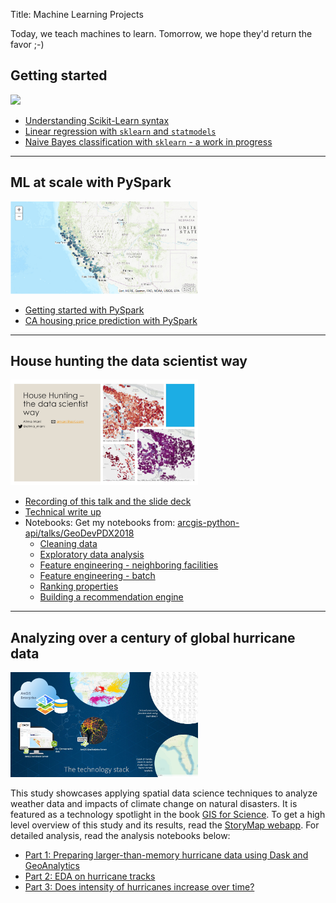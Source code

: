 Title: Machine Learning Projects

Today, we teach machines to learn. Tomorrow, we hope they'd return the favor ;-)

## Getting started

<img src='http://scipy-lectures.org/_images/scikit-learn-logo.png' width=300>

 - [Understanding Scikit-Learn syntax](sklearn-1/)
 - [Linear regression with `sklearn` and `statmodels`](sklearn_statmodels_linear_regression/)
 - [Naive Bayes classification with `sklearn` - a work in progress](sklearn_naive_bayes_classifier/)

-----------------------------------------------------
## ML at scale with PySpark

<img src='/images/ca-house-price-map.png' width=300>

 - [Getting started with PySpark](pyspark/getting-started-pyspark/)
 - [CA housing price prediction with PySpark](pyspark/spark-ml-ca-housing/)

-----------------------------------------------------
## House hunting the data scientist way

<img src="/images/house-hunting-slide1.jpeg" width=300>

 - [Recording of this talk and the slide deck](/talks/2018-portland-geodev-meetup/)
 - [Technical write up](/blog/house-hunting-the-datascientist-way/)
 - Notebooks: Get my notebooks from: [arcgis-python-api/talks/GeoDevPDX2018](https://github.com/Esri/arcgis-python-api/tree/master/talks/GeoDevPDX2018)
     - [Cleaning data](portland-house-hunting/01_clean-housing-data/)
     - [Exploratory data analysis](portland-house-hunting/02_housing-exploratory-data-analysis/)
     - [Feature engineering - neighboring facilities](portland-house-hunting/03_feature-engineering-neighboring-facilities/)
     - [Feature engineering - batch](portland-house-hunting/04_feature-engineering-neighboring-facilities-batch/)
     - [Ranking properties](portland-house-hunting/05-rank-properties-using-features/)
     - [Building a recommendation engine](portland-house-hunting/06-build-recommendation-engine-scaled/)

--------------------------------------------------------
## Analyzing over a century of global hurricane data

<img src="/images/hurricanes-how-we-did-it.jpg" width=300>

This study showcases applying spatial data science techniques to analyze weather data and impacts of climate change on natural disasters. It is featured as a technology spotlight in the book [GIS for Science](https://www.gisforscience.com/). To get a high level overview of this study and its results, read the [StoryMap webapp](https://geosaurus.maps.arcgis.com/apps/MapSeries/index.html?appid=c69ac5f6f66341aab979d5fadeb7d842). For detailed analysis, read the analysis notebooks below:

- [Part 1: Preparing larger-than-memory hurricane data using Dask and GeoAnalytics](hurricane-dask-analysis/part1_prepare_hurricane_data/)
- [Part 2: EDA on hurricane tracks](hurricane-dask-analysis/part2_explore_hurricane_tracks/)
- [Part 3: Does intensity of hurricanes increase over time?](hurricane-dask-analysis/part3_analyze_hurricane_tracks/)